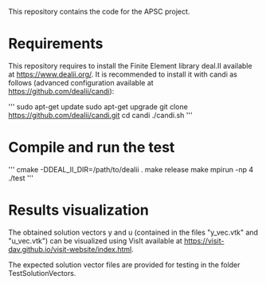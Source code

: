 
This repository contains the code for the APSC project.

# Requirements
This repository requires to install the Finite Element library deal.II available at https://www.dealii.org/.
It is recommended to install it with candi as follows (advanced configuration available at https://github.com/dealii/candi):

'''
sudo apt-get update
sudo apt-get upgrade
git clone https://github.com/dealii/candi.git
cd candi
./candi.sh
'''

# Compile and run the test
'''
cmake -DDEAL_II_DIR=/path/to/dealii .
make release
make
mpirun -np 4 ./test
'''

# Results visualization

The obtained solution vectors y and u (contained in the files "y_vec.vtk" and "u_vec.vtk")
can be visualized using VisIt available at https://visit-dav.github.io/visit-website/index.html.

The expected solution vector files are provided for testing in the folder TestSolutionVectors.
